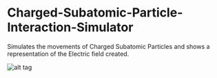 # Charged-Subatomic-Particle-Interaction-Simulator
Simulates the movements of Charged Subatomic Particles and shows a representation of the Electric field created.

![alt tag](http://oi67.tinypic.com/ih4n82.jpg)
